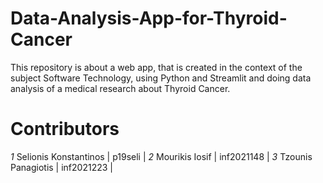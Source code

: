 # Data-Analysis-App-for-Thyroid-Cancer
This repository is about a web app, that is created in the context of the subject Software Technology, using Python and Streamlit and doing data analysis of a medical research about Thyroid Cancer.

# Contributors
*1* Selionis Konstantinos | p19seli |
*2* Mourikis Iosif | inf2021148 |
*3* Tzounis Panagiotis | inf2021223 |
